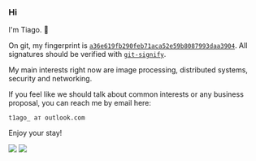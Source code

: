 ### Hi

I'm Tiago. 🤙

On git, my fingerprint is [`a36e619fb290feb71aca52e59b8087993daa3904`](https://gandas.us.to/keys/trust.csv).
All signatures should be verified with [`git-signify`](https://github.com/sug0/git-signify).

My main interests right now are image processing, distributed systems, security and networking.

If you feel like we should talk about common interests or any business proposal,
you can reach me by email here:

    t1ago_ ат outlook.com

Enjoy your stay!

![](https://github-readme-stats.vercel.app/api?username=sug0&count_private=true&show_icons=true)
![](https://github-readme-stats.vercel.app/api/top-langs/?username=sug0&layout=compact)
